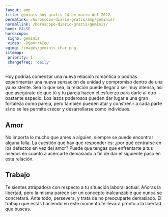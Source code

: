 ```yaml
---
layout: amp
title: geminis hoy gratis 14 de marzo del 2022 
permalink: /horoscopo-diario-gratis/amp/geminis/
normallink: /horoscopo-diario-gratis/geminis/
home: FALSE
horoscopo:
 signo: geminis
 video: -DQpmrrAIeU
ogimg: /images/geminis_char.png
sitemap:
 priority: 1
 changefreq: 'daily'
---
```



Hoy podrías comenzar una nueva relación romántica o podrías experimentar una nueva sensación de unidad y compromiso dentro de una ya existente. Sea lo que sea, la relación puede llegar a ser muy intensa, así que asegúrate de que tú y tu pareja hacen el esfuerzo para darle al otro bastante espacio. Los lazos poderosos pueden dar lugar a una gran fortaleza como pareja, pero también pueden atar y constreñir a cada parte si no se les permite crecer y desarrollarse como individuos.

## Amor

No importa lo mucho que ames a alguien, siempre se puede encontrar alguna falla. La cuestión que hay que responder es: ¿por qué centrarse en los defectos en vez del amor? Puede que tengas que enfrentarte a tus miedos en cuanto a acercarte demasiado a fin de dar el siguiente paso en esta relación.

## Trabajo

Te sientes atrapado/a con respecto a tu situación laboral actual. Añoras la libertad, pero la misma parece ser un concepto inalcanzable que nunca se concretará. Ante todo, persevera, y trata de no preocuparte demasiado. El trabajo que estás haciendo en este momento te llevará pronto a la libertad que buscas.